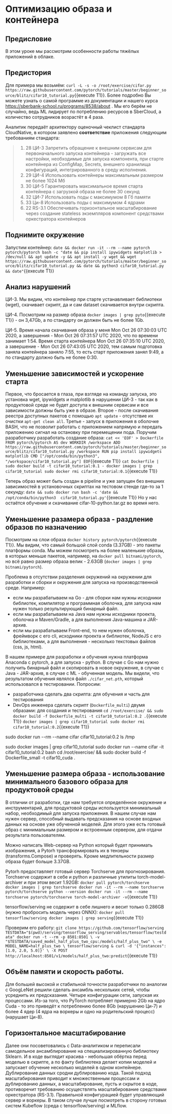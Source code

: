 # Оптимизацию образа и контейнера
## Предисловие
В этом уроке мы рассмотрим особенности работы тяжёлых приложений в облаке.
## Предистория
Для примера мы возьмём: `curl -L -s -o /root/exercise/cifar.py https://raw.githubusercontent.com/pytorch/tutorials/master/beginner_source/blitz/cifar10_tutorial.py`{{execute T1}}. Более подробно Вы можете узнать о самой программе из документации и нашего курса https://sberbank-school.ru/programs/8538/about . Мы его берём не случайно, ведь ML лидирует по потреблению ресурсов в SberCloud, а количество сотрудников возрастёт в 4 раза.

Аналитик передаёт архитектору оценочный чеклист стандарта CloudNative, в котором заявлено **соответствие** приложения следующим требованиям стандарта:
> 1. 28 ЦИ-3 Запретить обращение к внешним сервисам для первоначального запуска контейнера - загружать все настройки, необходимые для запуска компонента, при старте контейнера из ConfigMap, Secrets, внешнего хранилища конфигураций, интегрированного в среду исполнения.
> 1. 29 ЦИ-4 Использовать контейнеры максимальным размером не более 1024 Мб
> 1. 30 ЦИ-5 Гарантировать максимальное время старта контейнера c загрузкой образа не более 30 секунд
> 1. 32 ЦИ-7 Использовать поды с максимумом 8 Гб памяти
> 1. 33 Ци-8 Использовать поды с максимумом 4 ядрами 
> 1. 22 RS-3.1 Обеспечивать горизонтальное масштабирование через создание stateless экземпляров компонент средствами оркестратора контейнеров

## Поднимите окружение
Запустим контейнер:
``date && docker run -it --rm --name pytorch pytorch/pytorch bash -c "date && pip install ipywidgets matplotlib > /dev/null && apt update -y && apt install -y wget && wget https://raw.githubusercontent.com/pytorch/tutorials/master/beginner_source/blitz/cifar10_tutorial.py && date && python3 cifar10_tutorial.py && date"``{{execute T1}}

## Анализ нарушений
ЦИ-3. Мы видим, что контейнер при старте устанавливает библиотеки (wget), скачивает скрипт, да и сам dataset скачивается внутри скрипта.

ЦИ-4. Посмотрим на размер образа `docker images | grep pyto`{{execute T1}} - он 3,47Gb, а по стандарту он должен быть не более 1Gb.

ЦИ-5. Время начала скачивания образа у меня Mon Oct 26 07:30:03 UTC 2020, а завершения - Mon Oct 26 07:31:57 UTC 2020, что по времени занимает 1:54. Время старта контейнера Mon Oct 26 07:35:10 UTC 2020, а завершение - Mon Oct 26 07:43:05 UTC 2020, тем самым подготовка заняла контейнера заняло 7:55, то есть старт приложения занял 9:49, а по стандарту должно быть не более 0:30.

## Уменьшение зависимостей и ускорение старта
Первое, что бросается в глаза, при взгляде на команду запуска, это установка wget, ipywidgets и matplotlib в нарушении ЦИ-3 - так как в продуктовой среде не будет доступа к внешним сервисам и все зависимости должны быть уже в образе. Второе - после скачивания реестра доступных пакетов с помощью `apt update` - отсутствие их очистки `apt-get clean all`. Третье - запуск в приложения в оболочке BASH, что не позволит работать с приложением напрямую и передать приложению сигнал на остановку при перемещении пода. Поручим разработчику разработать создание образа:
``
cat << 'EOF' > Dockerfile
FROM pytorch/pytorch AS dev
WORKDIR /workspace
ADD https://raw.githubusercontent.com/pytorch/tutorials/master/beginner_source/blitz/cifar10_tutorial.py /workspace
RUN pip install ipywidgets matplotlib
CMD ["/opt/conda/bin/python3", "/workspace/cifar10_tutorial.py"]
EOF
``{{execute T1}}
``
cat Dockerfile | sudo docker build -t cifar10_tutorial:0.1 -
docker images | grep cifar10_tutorial
sudo docker rmi cifar10_tutorial:0.1
``{{execute T1}}

Теперь образ может быть создан в pipeline и уже запущен без внешних зависимостей в установочных скриптах на тестовом стенде где-то за 1 секунду:
``
date && sudo docker run bash -c 'date && /opt/conda/bin/python3  cifar10_tutorial.py'
``{{execute T1}}
Но у нас остаётся обучение и скачивание cifar-10-python.tar.gz во время него.

## Уменьшение разамера образа - раздление образов по назначению

Посмотрим на слои образа `docker history pytorch/pytorch`{{execute T1}}. Мы видим, что самый большой слой conda (3.37GB) - это пакеты платформы conda. Мы можем посмотреть на более маленькие образы, в которых меньше пакетов, например, на `docker pull bitnami/pytorch`, но всё равно размер образа велик - 2.63GB (`docker images | grep bitnami/pytorch`). 

Проблема в отсутствии разделения окружений на окружении для разработки и сборки и окружения для запуска на производственной среде. Например:
* если мы разрабатываем на Go - для сборки нам нужны исходники библиотек, компилятор и программная оболочка, для запуска нам нужен только результирующий бинарный файл.
* если мы разрабатываем на Java нам нужны исходники проекта, оболочка и Maven/Gradle, а для выполнения Java-машина и JAR-архив. 
* если мы разрабатываем Front-end, то нем нужен оболочка, фреймворк с его cli, исходники проекта и библиотек, NodeJS c его библиотеками, а для выполнения - несколько текстовых файлов (css, js, html). 

В нашем примере для разработки и обучения нужна платформа Anaconda с pytorch, а для запуска - python. В случае с Go нам нужно получить бинарный файл и скопировать в новое окружение, в случае с Java - JAR-архив, в случае с ML - обученная модель. Мы видели, что результатом обучения являлся файл `./cifar_net.pth`, который использовался в тестировании. Попросим: 
* разработчика cделать два скрипта: для обучения и часть для тестирования 
* DevOps инженера сделать скрипт (`Dockerfile_multi`) двумя образами: для создания и тестирования
``
cd /root/exercise/ && sudo docker build -f Dockerfile_multi -t cifar10_tutorial:0.2 .
``{{execute T1}}
``
docker images | grep cifar10_tutorial
sudo docker rmi cifar10_tutorial:0.2
``{{execute T1}}

sudo docker run --rm --name cifar cifar10_tutorial:0.2 ls /tmp


sudo docker images | grep cifar10_tutorial
sudo docker run --name cifar -it cifar10_tutorial:0.2 bash 
cd /root/exercise/ && sudo docker build -f Dockerfile_small -t cifar10_cuda .  

## Уменьшение размера образа - использование минимального базового образа для продуктовой среды

В отличии от разработки, где нам требуется определённое окружение и инструментарий, для продуктовой среды используется минимальный набор, необходимый для запуска приложения. В нашем случае нам нужен сервер, способный выдавать предсказания на основе входных данных на основе уже обученной моделей. Для этого уже есть готовый образ с минимальным размером и встроенным сервером, для отдачи результата пользователям.

Можно написать Web-сервер на Python который будет принимать изображения, а Pytorh трансформировать их в тензеры (transforms.Compose) и проверять. Кроме медлительности размер образа будет больше 3.37GB.

Pytorh предоставляет готовый сервер Torchserve для прогнозирования. Torchserve содержит в себе и python и различные утилиты torch-model-archiver и при этом весит 1.92GB: 
``
docker pull pytorch/torchserve 
docker images | grep torchserve
docker run -it --rm --name torchserve pytorch/torchserve python --version
docker run -it --rm --name torchserve pytorch/torchserve torch-model-archiver -v
``{{execute T1}}

tensorflow/serving не содержит в себе лишнего и весит только 0.286GB (нужно пробросить модель через ONNX):
``
docker pull tensorflow/serving
docker images | grep serving
``{{execute T1}}

Проверим его работу:
``
git clone https://github.com/tensorflow/serving
TESTDATA="$(pwd)/serving/tensorflow_serving/servables/tensorflow/testdata"
docker run -t --rm -p 8501:8501 \
    -v "$TESTDATA/saved_model_half_plus_two_cpu:/models/half_plus_two" \
    -e MODEL_NAME=half_plus_two \
    tensorflow/serving &
curl -d '{"instances": [1.0, 2.0, 5.0]}' \
    -X POST http://localhost:8501/v1/models/half_plus_two:predict
``{{execute T1}}

## Объём памяти и скорость работы.
Для большей высокой и стабильной точности разработчики по аналогии с GoogLeNet решили сделать ансамбль нескольких сетей, чтобы усреднить их предсказания. Четыре конфигурации сети, запуская их процессами. Из-за того, что PyTorch потребляет примерно 2Gb на ядро Cuda - то это приведёт к потреблению более 8Gb (нарушению Ци-7) и более 4 ядер (4 ядра на воркеры и одно на родительский процесс) (нарушает Ци-8). 

## Горизонтальное масштабирование
Далее они посоветовались с Data-аналитиком и переписали самодельное ансамблирование на специализированную библиотеку Sklearn. И в коде выглядит красива - небольшая обёртка перед моделью в скрипте, а по факту библиотека делает копии моделей и запускает обучение несколько моделей в одном контейнере. Дублирование данных сродни дублированию кода. Такой подход масштабирования приводит к множественным процессам и дублированию данных, а масштабирование, пусть и скрытое в коде, противоречит требованию осуществлять масштабирование средствами оркестратора (RS-3.1). Правильной конфигурацией будет управляющий сервер и воркеры. В таком случае лучше посмотреть в сторону готовых систем Kubeflow (среда с tensorflow/serving) и MLflow.